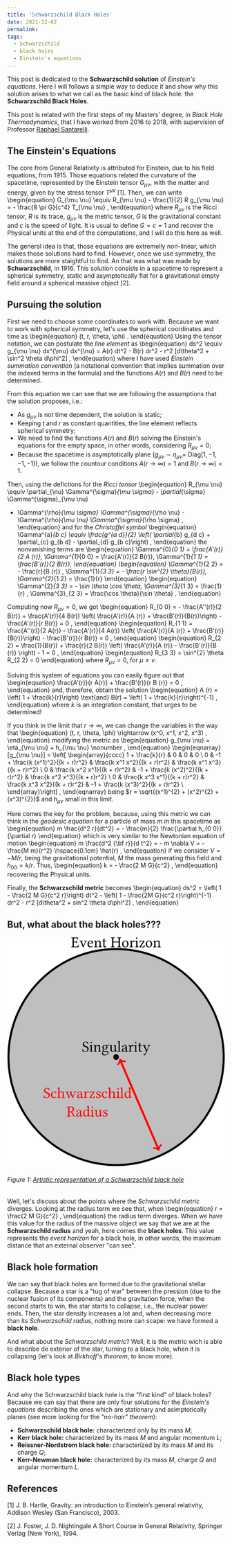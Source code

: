 ```yaml
---
title: 'Schwarzschild Black Holes'
date: 2021-12-02
permalink: 
tags:
  - Schwarzschild
  - black holes
  - Einstein's equations
---
```


This post is dedicated to the **Schwarzschild solution** of _Einstein's equations_. Here I will follows a simple way to deduce it and show why this solution arises to what we call as the basic kind of black hole: the **Schwarzschild Black Holes**.

This post is related with the first steps of my Masters' degree, in _Black Hole Thermodynamics_, that I have worked from 2016 to 2018, with supervision of Professor [Raphael Santarelli](http://lattes.cnpq.br/3591899759824320).

The Einstein's Equations
--------------------------

The core from General Relativity is attributed for Einstein, due to his field equations, from 1915. Those equations related the curvature of the spacetime, represented by the Einstein tensor $G_{\mu \nu}$, with the matter and energy, given by the stress tensor $T^{\mu \nu}$ [1]. Then, we can write
\begin{equation}
 G_{\mu \nu} \equiv R_{\mu \nu} - \frac{1}{2} R g_{\mu \nu} = - \frac{8 \pi G}{c^4} T_{\mu \nu} ,
\end{equation}
where $R_{\mu \nu}$ is the Ricci tensor, $R$ is its trace, $g_{\mu \nu}$ is the metric tensor, $G$ is the gravitational constant and $c$ is the speed of light. It is usual to define $G = c = 1$ and recover the Physical units at the end of the computations, and I will do this here as well.

The general idea is that, those equations are extremelly non-linear, which makes those solutions hard to find. However, once we use symmetry, the solutions are more staightful to find. An that was what was made by **Schwarzschild**, in 1916. This solution consists in a spacetime to represent a spherical symmetry, static and asymptotically flat for a gravitational empty field around a spherical massive object [2].

Pursuing the solution
--------------------------

First we need to choose some coordinates to work with. Because we want to work with spherical symmetry, let's use the spherical coordinates and time as
\begin{equation}
 (t, r, \theta, \phi) .
\end{equation}
Using the tensor notation, we can postulate the _line element_ as
\begin{equation}
 ds^2 \equiv g_{\mu \nu} dx^{\mu} dx^{\nu} = A(r) dt^2 - B(r) dr^2 - 
 r^2 [d\theta^2 + \sin^2 \theta d\phi^2] ,
\end{equation}
where I have used _Einstein summation convention_ (a notational convention that implies summation over the indexed terms in the formula) and the functions $A (r)$ and $B (r)$ need to be determined.

From this equation we can see that we are following the assumptions that the solution proposes, i.e.:
 * As $g_{\mu \nu}$ is not time dependent, the solution is static;
 * Keeping $t$ and $r$ as constant quantities, the line element reflects spherical symmetry;
 * We need to find the functions $A (r)$ and $B (r)$ solving the Einstein's equations for the empty space, in other words, considering $R_{\mu \nu} = 0$;
 * Because the spacetime is asymptotically plane ($g_{\mu \nu}$ $\sim$ $\eta_{\mu \nu} =$ Diag$[1, -1, -1, -1]$), we follow the countour conditions $A(r \rightarrow \infty) = 1$ and $B(r\rightarrow \infty) = 1$.
 
Then, using the defictions for the _Ricci tensor_
\begin{equation}
 R_{\mu \nu} \equiv \partial_{\nu} \Gamma^{\sigma}_{\mu \sigma} - 
 \partial_{\sigma} \Gamma^{\sigma}_{\mu \nu}
 + \Gamma^{\rho}_{\mu \sigma} \Gamma^{\sigma}_{\rho \nu} - 
 \Gamma^{\rho}_{\mu \nu} \Gamma^{\sigma}_{\rho \sigma} ,
\end{equation}
and for the _Christoffel symbol_
\begin{equation}
 \Gamma^{a}_{b c} \equiv \frac{g^{a d}}{2} \left( \partial_{b} g_{d c} + 
 \partial_{c} g_{b d} - \partial_{d} g_{b c}\right) ,
\end{equation}
the nonvanishing terms are
\begin{equation}
 \Gamma^{0}_{0 1} = \frac{A'(r)}{2 A (r)}, \Gamma^{1}_{0 0} = \frac{A'(r)}{2 B(r)},  \Gamma^{1}_{1 1} = \frac{B'(r)}{2 B(r)}, 
\end{equation}
\begin{equation} 
 \Gamma^{1}_{2 2} = - \frac{r}{B (r)} , \Gamma^{1}_{3 3} = - \frac{r \sin^{2} \theta}{B(r)}, \Gamma^{2}_{1 2} = \frac{1}{r}
\end{equation}
\begin{equation} 
 \Gamma^{2}_{3 3} = - \sin \theta \cos \theta, \Gamma^{3}_{1 3} = \frac{1}{r} , \Gamma^{3}_{2 3} = \frac{\cos \theta}{\sin \theta} .
\end{equation}

Computing now $R_{\mu \nu} = 0$, we got
\begin{equation}
 R_{0 0} = - \frac{A''(r)}{2 B(r)} + 
 \frac{A'(r)}{4 B(r)} \left( \frac{A'(r)}{A (r)} +
 \frac{B'(r)}{B(r)}\right) - \frac{A'(r)}{r B(r)} = 0 ,
\end{equation}
\begin{equation}
 R_{1 1} = \frac{A''(r)}{2 A(r)} - \frac{A'(r)}{4 A(r)} \left( \frac{A'(r)}{A (r)} +  \frac{B'(r)}{B(r)}\right) - \frac{B'(r)}{r B(r)} = 0 ,
\end{equation}
\begin{equation}
R_{2 2} = \frac{1}{B(r)} + 
 \frac{r}{2 B(r)} \left( \frac{A'(r)}{A (r)} - 
 \frac{B'(r)}{B (r)} \right) - 1 = 0 ,
\end{equation}
\begin{equation}
 R_{3 3} = \sin^{2} \theta R_{2 2} = 0
\end{equation}
where $R_{\mu \nu} = 0$, for $\mu \neq \nu$.

Solving this system of equations you can easily figure out that
\begin{equation}
 \frac{A'(r)}{r A(r)} + \frac{B'(r)}{r B (r)} = 0 ,
\end{equation}
and, therefore, obtain the solution
\begin{equation}
 A (r) = \left( 1 + \frac{k}{r}\right) \text{and} 
 B(r) = \left( 1 + \frac{k}{r}\right)^{-1} ,
\end{equation}
where $k$ is an integration constant, that urges to be determined!

If you think in the limit that $r \rightarrow \infty$, we can change the variables in the way that 
\begin{equation}
 (t, r, \theta, \phi) \rightarrow (x^0, x^1, x^2, x^3) ,
\end{equation}
modifying the metric as
\begin{equation}
 g_{\mu \nu} = \eta_{\mu \nu} + h_{\mu \nu} \nonumber ,
\end{equation}
\begin{eqnarray}
 [g_{\mu \nu}] = \left[ \begin{array}{cccc}
  1 + \frac{k}{r} & 0 & 0 & 0 \\
  0 & -1 + \frac{k (x^1)^2}{(k + r)r^2} & \frac{k x^1 x^2}{(k + r)r^2} & \frac{k x^1 x^3}{(k + r)r^2} \\
  0 & \frac{k x^2 x^1}{(k + r)r^2} & -1 + \frac{k (x^2)^2}{(k + r)r^2} & \frac{k x^2 x^3}{(k + r)r^2} \\
  0 & \frac{k x^3 x^1}{(k + r)r^2} & \frac{k x^3 x^2}{(k + r)r^2} & -1 + \frac{k (x^3)^2}{(k + r)r^2} \\
 \end{array}\right] ,
\end{eqnarray}
being $r = \sqrt{(x^1)^{2} + (x^2)^{2} + (x^3)^{2}}$ and $h_{\mu \nu}$ small in this limit.

Here comes the key for the problem, because, using this metric we can think in the _geodesic equation_ for a particle of mass $m$ in this spacetime as
\begin{equation}
 m \frac{d^2 r}{dt^2} = - \frac{m}{2} \frac{\partial h_{0 0}}{\partial r}
\end{equation}
which is very similar to the Newtonian equation of motion
\begin{equation}
 m \frac{d^2 {\bf r}}{d t^2} = - m \nabla V = - \frac{M m}{r^2} \hspace{0.1cm} \hat{r} ,
\end{equation}
if we consider $V = - M/r$, being the gravitational potential, $M$ the mass generating this field and $h_{0 0} = k/r$. Thus, 
\begin{equation}
 k = - \frac{2 M G}{c^2} ,
\end{equation}
recovering the Physical units.

Finally, the **Schwarzschild metric** becomes
\begin{equation}
 ds^2 = \left( 1 - \frac{2 M G}{c^2 r}\right) dt^2 - 
 \left( 1 - \frac{2M G}{c^2 r}\right)^{-1} dr^2 -  r^2 [d\theta^2 + sin^2 \theta d\phi^2] ,
\end{equation}

But, what about the black holes???
--------------------------

![](https://raw.githubusercontent.com/natalidesanti/natalidesanti.github.io/master/images/BH.png)
###### Figure 1: [Artistic representation of a Schwarzschild black hole](https://raw.githubusercontent.com/natalidesanti/natalidesanti.github.io/master/images/BH.png)

Well, let's discuss about the points where the _Schwarzschild metric_ diverges. Looking at the radius term we see that, when
\begin{equation}
 r = \frac{2 M G}{c^2} ,
\end{equation} 
the radius term diverges. When we have this value for the radius of the massive object we say that we are at the **Schwarzschild radius** and yeah, here comes the **black holes**. This value represents the _event horizon_ for a black hole, in other words, the maximum distance that an external observer "can see".

## Black hole formation

We can say that black holes are formed due to the gravitational stellar collapse. Because a star is a "tug of war" between the pression (due to the nuclear fusion of its components) and the gravitation force, when the second starts to win, the star starts to collapse, i.e., the nuclear power ends. Then, the star density increases a lot and, when decreasing more than its _Schwarzschild radius_, nothing more can scape: we have formed a **black hole**.

And what about the _Schwarzschild metric_? Well, it is the metric wich is able to describe de exterior of the star, turning to a black hole, when it is collapsing (let's look at _Birkhoff's theorem_, to know more).

## Black hole types

And why the Schwarzschild black hole is the "first kind" of black holes? Because we can say that there are only four solutions for the _Einstein's equations_ describing the ones which are stationary and asimptotically planes (see more looking for the _"no-hair" theorem_):
 * **Schwarzschild black hole:** characterized only by its mass $M$;
 * **Kerr black hole:** characterized by its mass $M$ and angular momentum $L$;
 * **Reissner-Nordstrom black hole:** characterized by its mass $M$ and its charge $Q$;
 * **Kerr-Newman black hole:** characterized by its mass $M$, charge $Q$ and angular momentum $L$.

References
--------------------------
[1] J. B. Hartle, Gravity: an introduction to Einstein’s general relativity, Addison Wesley (San Francisco), 2003.

[2] J. Foster, J. D. Nightingale A Short Course in General Relativity, Springer Verlag (New York), 1994.
